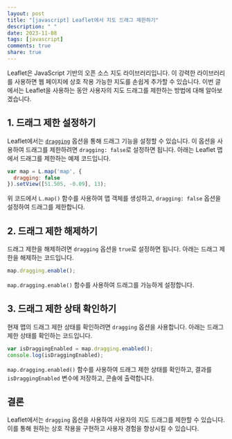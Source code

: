 ```yaml
---
layout: post
title: "[javascript] Leaflet에서 지도 드래그 제한하기"
description: " "
date: 2023-11-08
tags: [javascript]
comments: true
share: true
---
```


Leaflet은 JavaScript 기반의 오픈 소스 지도 라이브러리입니다. 이 강력한 라이브러리를 사용하면 웹 페이지에 상호 작용 가능한 지도를 손쉽게 추가할 수 있습니다. 이번 글에서는 Leaflet을 사용하는 동안 사용자의 지도 드래그를 제한하는 방법에 대해 알아보겠습니다.

## 1. 드래그 제한 설정하기

Leaflet에서는 [`dragging`](https://leafletjs.com/reference-1.7.1.html#map-dragging) 옵션을 통해 드래그 기능을 설정할 수 있습니다. 이 옵션을 사용하여 드래그를 제한하려면 `dragging: false`로 설정하면 됩니다. 아래는 Leaflet 맵에서 드래그를 제한하는 예제 코드입니다.

```javascript
var map = L.map('map', {
  dragging: false
}).setView([51.505, -0.09], 13);
```

위 코드에서 `L.map()` 함수를 사용하여 맵 객체를 생성하고, `dragging: false` 옵션을 설정하여 드래그를 제한합니다.

## 2. 드래그 제한 해제하기

드래그 제한을 해제하려면 `dragging` 옵션을 `true`로 설정하면 됩니다. 아래는 드래그 제한을 해제하는 코드입니다.

```javascript
map.dragging.enable();
```

`map.dragging.enable()` 함수를 사용하여 드래그를 가능하게 설정합니다.

## 3. 드래그 제한 상태 확인하기

현재 맵의 드래그 제한 상태를 확인하려면 `dragging` 옵션을 사용합니다. 아래는 드래그 제한 상태를 확인하는 코드입니다.

```javascript
var isDraggingEnabled = map.dragging.enabled();
console.log(isDraggingEnabled);
```

`map.dragging.enabled()` 함수를 사용하여 드래그 제한 상태를 확인하고, 결과를 `isDraggingEnabled` 변수에 저장하고, 콘솔에 출력합니다.

## 결론

Leaflet에서는 `dragging` 옵션을 사용하여 사용자의 지도 드래그를 제한할 수 있습니다. 이를 통해 원하는 상호 작용을 구현하고 사용자 경험을 향상시킬 수 있습니다.